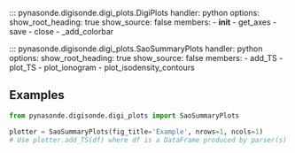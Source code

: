 ::: pynasonde.digisonde.digi_plots.DigiPlots
    handler: python
    options:
        show_root_heading: true
        show_source: false
        members:
            - __init__
            - get_axes
            - save
            - close
            - _add_colorbar

::: pynasonde.digisonde.digi_plots.SaoSummaryPlots
    handler: python
    options:
        show_root_heading: true
        show_source: false
        members:
            - add_TS
            - plot_TS
            - plot_ionogram
            - plot_isodensity_contours


## Examples

```py
from pynasonde.digisonde.digi_plots import SaoSummaryPlots

plotter = SaoSummaryPlots(fig_title='Example', nrows=1, ncols=1)
# Use plotter.add_TS(df) where df is a DataFrame produced by parser(s)
```